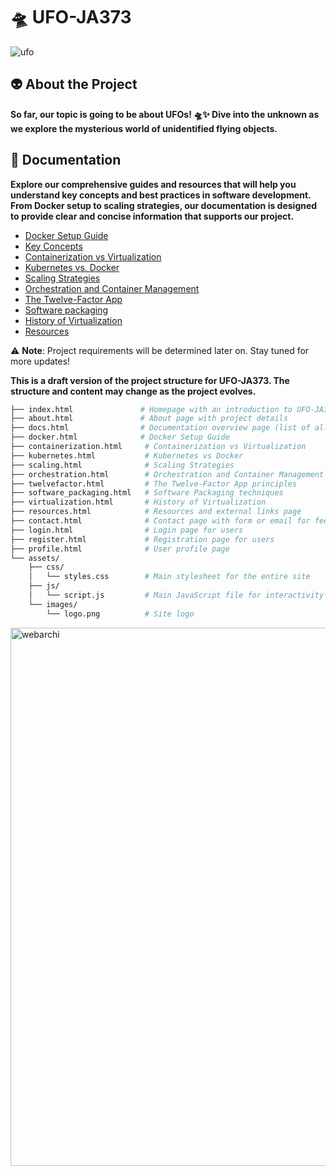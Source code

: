 # 🛸 UFO-JA373

![ufo](https://github.com/user-attachments/assets/c6fb60c0-4b0d-41be-84d7-888fac4582b5)

## 👽 About the Project
**So far, our topic is going to be about UFOs! 🛸✨ Dive into the unknown as we explore the mysterious world of unidentified flying objects.**

## 📄 Documentation
**Explore our comprehensive guides and resources that will help you understand key concepts and best practices in software development. From Docker setup to scaling strategies, our documentation is designed to provide clear and concise information that supports our project.**

- [Docker Setup Guide](https://github.com/jar285/UFO-JA373/blob/main/documents/Docker.md)
- [Key Concepts](https://github.com/jar285/UFO-JA373/blob/main/documents/Key-Concepts.md)
- [Containerization vs Virtualization](https://github.com/jar285/UFO-JA373/blob/main/documents/Containerizations-vs-Virtualization.md)
- [Kubernetes vs. Docker](https://github.com/jar285/UFO-JA373/blob/main/documents/Kubernetes-vs-Docker.md)
- [Scaling Strategies](https://github.com/jar285/UFO-JA373/blob/main/documents/Scaling.md)
- [Orchestration and Container Management](https://github.com/jar285/UFO-JA373/blob/main/documents/Orchestration%20and%20Container%20Management.md)
- [The Twelve-Factor App](https://github.com/jar285/UFO-JA373/blob/main/documents/TwelveFactorApp.md)
- [Software packaging](https://github.com/jar285/UFO-JA373/blob/main/documents/SoftwarePackaging.md)
- [History of Virtualization](https://github.com/jar285/UFO-JA373/blob/main/documents/Virtualization%20Technology.md)
- [Resources](https://github.com/jar285/UFO-JA373/blob/main/documents/Sources%20of%20information.md)


⚠️ **Note**: Project requirements will be determined later on. Stay tuned for more updates! 

**This is a draft version of the project structure for UFO-JA373. The structure and content may change as the project evolves.**
```bash
├── index.html               # Homepage with an introduction to UFO-JA373, featured documentation sections
├── about.html               # About page with project details
├── docs.html                # Documentation overview page (list of all topics)
├── docker.html              # Docker Setup Guide
├── containerization.html     # Containerization vs Virtualization
├── kubernetes.html           # Kubernetes vs Docker
├── scaling.html              # Scaling Strategies
├── orchestration.html        # Orchestration and Container Management
├── twelvefactor.html         # The Twelve-Factor App principles
├── software_packaging.html   # Software Packaging techniques
├── virtualization.html       # History of Virtualization
├── resources.html            # Resources and external links page
├── contact.html              # Contact page with form or email for feedback
├── login.html                # Login page for users
├── register.html             # Registration page for users
├── profile.html              # User profile page
└── assets/
    ├── css/
    │   └── styles.css        # Main stylesheet for the entire site
    ├── js/
    │   └── script.js         # Main JavaScript file for interactivity
    └── images/
        └── logo.png          # Site logo


```

<img width="861" alt="webarchi" src="https://github.com/user-attachments/assets/30d4a30b-6c80-4803-87ce-1cc5b8b933e2">
